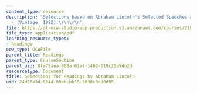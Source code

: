 ```yaml
---
content_type: resource
description: "Selections based on Abraham Lincoln's Selected Speeches and Writings\
  \ (Vintage, 1992).\r\n\r\n"
file: https://ol-ocw-studio-app-production.s3.amazonaws.com/courses/21h-105-american-classics-fall-2002/24d76a3d964490bbbb158038c3a90d95_am_classics_linadings_10_02.pdf
file_type: application/pdf
learning_resource_types:
- Readings
ocw_type: OCWFile
parent_title: Readings
parent_type: CourseSection
parent_uid: 8fe75aea-668a-61ef-1462-019c26e9db2d
resourcetype: Document
title: Selections for Readings by Abraham Lincoln
uid: 24d76a3d-9644-90bb-bb15-8038c3a90d95
---
```


